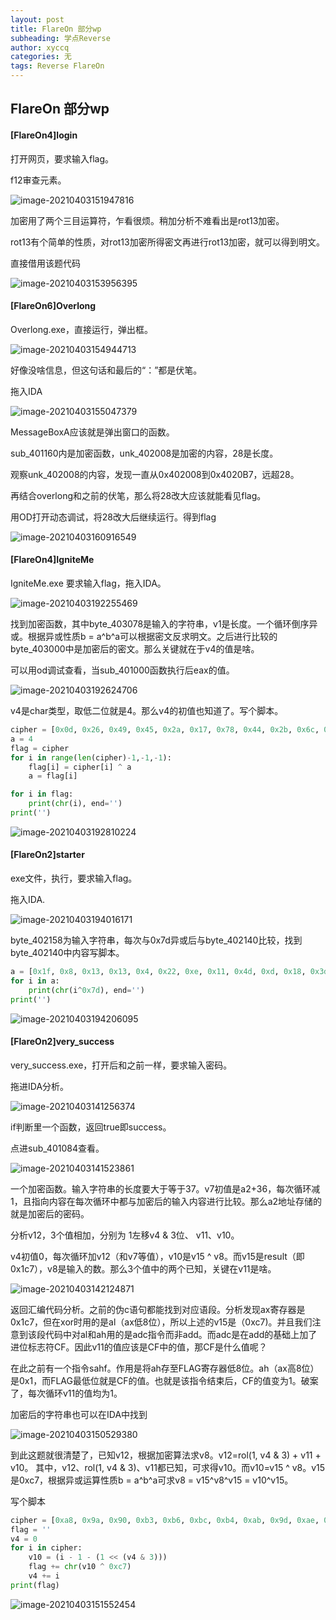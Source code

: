 ```yaml
---
layout: post
title: FlareOn 部分wp
subheading: 学点Reverse
author: xyccq
categories: 无
tags: Reverse FlareOn
---
```



## FlareOn 部分wp



#### [FlareOn4]login

打开网页，要求输入flag。

f12审查元素。

![image-20210403151947816](https://xyccq.github.io/assets/images/typora-user-images/image-20210403151947816.png)

加密用了两个三目运算符，乍看很烦。稍加分析不难看出是rot13加密。

rot13有个简单的性质，对rot13加密所得密文再进行rot13加密，就可以得到明文。

直接借用该题代码

![image-20210403153956395](https://xyccq.github.io/assets/images/typora-user-images/image-20210403153956395.png)



#### [FlareOn6]Overlong

Overlong.exe，直接运行，弹出框。

![image-20210403154944713](https://xyccq.github.io/assets/images/typora-user-images/image-20210403154944713.png)

好像没啥信息，但这句话和最后的“：”都是伏笔。

拖入IDA

![image-20210403155047379](https://xyccq.github.io/assets/images/typora-user-images/image-20210403155047379.png)

MessageBoxA应该就是弹出窗口的函数。

sub_401160内是加密函数，unk_402008是加密的内容，28是长度。

观察unk_402008的内容，发现一直从0x402008到0x4020B7，远超28。

再结合overlong和之前的伏笔，那么将28改大应该就能看见flag。

用OD打开动态调试，将28改大后继续运行。得到flag

![image-20210403160916549](https://xyccq.github.io/assets/images/typora-user-images/image-20210403160916549.png)



#### [FlareOn4]IgniteMe

IgniteMe.exe 要求输入flag，拖入IDA。

![image-20210403192255469](https://xyccq.github.io/assets/images/typora-user-images/image-20210403192255469.png)

找到加密函数，其中byte_403078是输入的字符串，v1是长度。一个循环倒序异或。根据异或性质b = a^b^a可以根据密文反求明文。之后进行比较的byte_403000中是加密后的密文。那么关键就在于v4的值是啥。

可以用od调试查看，当sub_401000函数执行后eax的值。

![image-20210403192624706](https://xyccq.github.io/assets/images/typora-user-images/image-20210403192624706.png)

v4是char类型，取低二位就是4。那么v4的初值也知道了。写个脚本。

```python
cipher = [0x0d, 0x26, 0x49, 0x45, 0x2a, 0x17, 0x78, 0x44, 0x2b, 0x6c, 0x5d, 0x5e, 0x45, 0x12, 0x2f, 0x17, 0x2b, 0x44, 0x6f, 0x6e, 0x56, 0x9, 0x5f, 0x45, 0x47, 0x73, 0x26, 0xa, 0xd, 0x13, 0x17, 0x48, 0x42, 0x1, 0x40, 0x4d, 0xc, 0x2, 0x69]
a = 4
flag = cipher
for i in range(len(cipher)-1,-1,-1):
    flag[i] = cipher[i] ^ a
    a = flag[i]

for i in flag:
    print(chr(i), end='')
print('')
```

![image-20210403192810224](https://xyccq.github.io/assets/images/typora-user-images/image-20210403192810224.png)



#### [FlareOn2]starter

exe文件，执行，要求输入flag。

拖入IDA.

![image-20210403194016171](https://xyccq.github.io/assets/images/typora-user-images/image-20210403194016171.png)

byte_402158为输入字符串，每次与0x7d异或后与byte_402140比较，找到byte_402140中内容写脚本。

```python
a = [0x1f, 0x8, 0x13, 0x13, 0x4, 0x22, 0xe, 0x11, 0x4d, 0xd, 0x18, 0x3d, 0x1b, 0x11, 0x1c, 0xf, 0x18, 0x50, 0x12, 0x13, 0x53, 0x1e, 0x12, 0x10]
for i in a:
    print(chr(i^0x7d), end='')
print('')
```

![image-20210403194206095](https://xyccq.github.io/assets/images/typora-user-images/image-20210403194206095.png)





#### [FlareOn2]very_success

very_success.exe，打开后和之前一样，要求输入密码。

拖进IDA分析。

![image-20210403141256374](https://xyccq.github.io/assets/images/typora-user-images/image-20210403141256374.png)

if判断里一个函数，返回true即success。

点进sub_401084查看。

![image-20210403141523861](https://xyccq.github.io/assets/images/typora-user-images/image-20210403141523861.png)

一个加密函数。输入字符串的长度要大于等于37。v7初值是a2+36，每次循环减1，且指向内容在每次循环中都与加密后的输入内容进行比较。那么a2地址存储的就是加密后的密码。

分析v12，3个值相加，分别为 1左移v4 & 3位、 v11、v10。

v4初值0，每次循环加v12（和v7等值），v10是v15 ^ v8。而v15是result（即0x1c7），v8是输入的数。那么3个值中的两个已知，关键在v11是啥。

![image-20210403142124871](https://xyccq.github.io/assets/images/typora-user-images/image-20210403142124871.png)

返回汇编代码分析。之前的伪c语句都能找到对应语段。分析发现ax寄存器是0x1c7，但在xor时用的是al（ax低8位），所以上述的v15是（0xc7)。并且我们注意到该段代码中对al和ah用的是adc指令而非add。而adc是在add的基础上加了进位标志符CF。因此v11的值应该是CF中的值，那CF是什么值呢？

在此之前有一个指令sahf。作用是将ah存至FLAG寄存器低8位。ah（ax高8位）是0x1，而FLAG最低位就是CF的值。也就是该指令结束后，CF的值变为1。破案了，每次循环v11的值均为1。

加密后的字符串也可以在IDA中找到

![image-20210403150529380](https://xyccq.github.io/assets/images/typora-user-images/image-20210403150529380.png)

到此这题就很清楚了，已知v12，根据加密算法求v8。v12=rol(1, v4 & 3) + v11 + v10。 其中，v12、rol(1, v4 & 3)、v11都已知，可求得v10。而v10=v15 ^ v8。v15是0xc7，根据异或运算性质b = a^b^a可求v8 = v15^v8^v15 = v10^v15。

写个脚本

```python
cipher = [0xa8, 0x9a, 0x90, 0xb3, 0xb6, 0xbc, 0xb4, 0xab, 0x9d, 0xae, 0xf9, 0xb8, 0x9d, 0xb8, 0xaf, 0xba, 0xa5, 0xa5, 0xba, 0x9a, 0xbc, 0xb0, 0xa7, 0xc0, 0x8a, 0xaa, 0xae, 0xaf, 0xba, 0xa4, 0xec, 0xaa, 0xae, 0xeb, 0xad, 0xaa, 0xaf]
flag = ''
v4 = 0
for i in cipher:
    v10 = (i - 1 - (1 << (v4 & 3)))
    flag += chr(v10 ^ 0xc7)
    v4 += i
print(flag)
```

![image-20210403151552454](https://xyccq.github.io/assets/images/typora-user-images/image-20210403151552454.png)